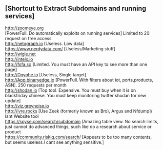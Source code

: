 [Shortcut to Extract Subdomains and running services]
---
http://zoomeye.org<br>[PowerFull. Do automatically exploits on running services] Limited to 20 request on free access<br>
http://netograph.io [Useless. Low data]<br>
https://www.nerdydata.com/ [Useless/Marketing stuff]<br>
http://wigle.net<br>
http://intelx.io<br>
http://fofa.so [Limited. You must have an API key to see more than one page]<br>
http://Onyphe.io [Useless, Single target]<br>
http://App.binaryedge.io [PowerFull. With filters about iot, ports,products, ASN]. 250 requests per month<br>
http://shodan.io [Top tool. Expensive. You must buy when it is on blackfriday chinese. You must keep monitoring twitter shodan for new update]<br>
http://viz.greynoise.io<br>
http://ivre.rocks [Use  Zeek (formerly known as Bro), Argus and Nfdump]/ Isnt Website tool<br>
https://spyse.com/search/subdomain [Amazing table view. No search limits, just cannot do advanced things, such like do a research about service or product<br>
https://community.riskiq.com/search/ [Appears to be too many contents, but seems useless.I cant see anything sensitive.]<br>


